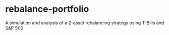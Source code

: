 # rebalance-portfolio
A simulation and analysis of a 2-asset rebalancing strategy using T-Bills and S&amp;P 500
